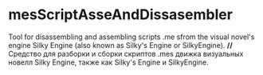 # mesScriptAsseAndDissasembler
 Tool for disassembling and assembling scripts .me sfrom the visual novel's engine Silky Engine (also known as Silky's Engine or SilkyEngine). **//** Средство для разборки и сборки скриптов .mes движка визуальных новелл Silky Engine, также как Silky's Engine и SilkyEngine.
